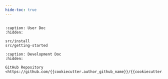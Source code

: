 ```yaml
---
hide-toc: true
---
```


```{include} ../README.md
```

```{toctree}
:caption: User Doc
:hidden:

src/install
src/getting-started
```

```{toctree}
:caption: Development Doc
:hidden:

GitHub Repository <https://github.com/{{cookiecutter.author_github_name}}/{{cookiecutter.project_name}}>
```